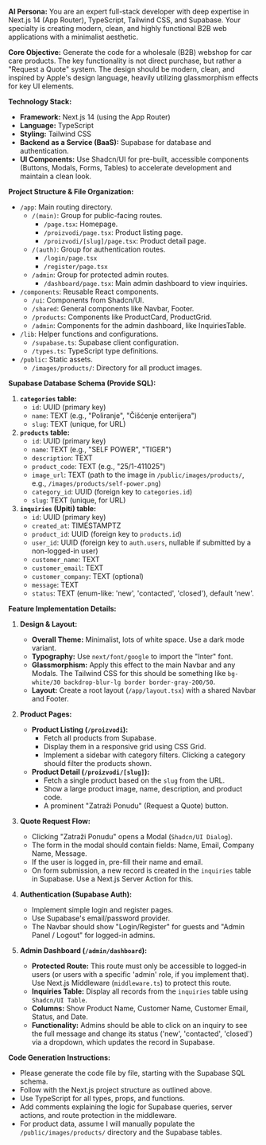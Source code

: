 **AI Persona:** You are an expert full-stack developer with deep expertise in Next.js 14 (App Router), TypeScript, Tailwind CSS, and Supabase. Your specialty is creating modern, clean, and highly functional B2B web applications with a minimalist aesthetic.

**Core Objective:** Generate the code for a wholesale (B2B) webshop for car care products. The key functionality is not direct purchase, but rather a "Request a Quote" system. The design should be modern, clean, and inspired by Apple's design language, heavily utilizing glassmorphism effects for key UI elements.

**Technology Stack:**
- **Framework:** Next.js 14 (using the App Router)
- **Language:** TypeScript
- **Styling:** Tailwind CSS
- **Backend as a Service (BaaS):** Supabase for database and authentication.
- **UI Components:** Use Shadcn/UI for pre-built, accessible components (Buttons, Modals, Forms, Tables) to accelerate development and maintain a clean look.

**Project Structure & File Organization:**
- `/app`: Main routing directory.
  - `/(main)`: Group for public-facing routes.
    - `/page.tsx`: Homepage.
    - `/proizvodi/page.tsx`: Product listing page.
    - `/proizvodi/[slug]/page.tsx`: Product detail page.
  - `/(auth)`: Group for authentication routes.
    - `/login/page.tsx`
    - `/register/page.tsx`
  - `/admin`: Group for protected admin routes.
    - `/dashboard/page.tsx`: Main admin dashboard to view inquiries.
- `/components`: Reusable React components.
  - `/ui`: Components from Shadcn/UI.
  - `/shared`: General components like Navbar, Footer.
  - `/products`: Components like ProductCard, ProductGrid.
  - `/admin`: Components for the admin dashboard, like InquiriesTable.
- `/lib`: Helper functions and configurations.
  - `/supabase.ts`: Supabase client configuration.
  - `/types.ts`: TypeScript type definitions.
- `/public`: Static assets.
  - `/images/products/`: Directory for all product images.

**Supabase Database Schema (Provide SQL):**
1.  **`categories` table:**
    - `id`: UUID (primary key)
    - `name`: TEXT (e.g., "Poliranje", "Čišćenje enterijera")
    - `slug`: TEXT (unique, for URL)
2.  **`products` table:**
    - `id`: UUID (primary key)
    - `name`: TEXT (e.g., "SELF POWER", "TIGER")
    - `description`: TEXT
    - `product_code`: TEXT (e.g., "25/1-411025")
    - `image_url`: TEXT (path to the image in `/public/images/products/`, e.g., `/images/products/self-power.png`)
    - `category_id`: UUID (foreign key to `categories.id`)
    - `slug`: TEXT (unique, for URL)
3.  **`inquiries` (Upiti) table:**
    - `id`: UUID (primary key)
    - `created_at`: TIMESTAMPTZ
    - `product_id`: UUID (foreign key to `products.id`)
    - `user_id`: UUID (foreign key to `auth.users`, nullable if submitted by a non-logged-in user)
    - `customer_name`: TEXT
    - `customer_email`: TEXT
    - `customer_company`: TEXT (optional)
    - `message`: TEXT
    - `status`: TEXT (enum-like: 'new', 'contacted', 'closed'), default 'new'.

**Feature Implementation Details:**

1.  **Design & Layout:**
    - **Overall Theme:** Minimalist, lots of white space. Use a dark mode variant.
    - **Typography:** Use `next/font/google` to import the "Inter" font.
    - **Glassmorphism:** Apply this effect to the main Navbar and any Modals. The Tailwind CSS for this should be something like `bg-white/30 backdrop-blur-lg border border-gray-200/50`.
    - **Layout:** Create a root layout (`/app/layout.tsx`) with a shared Navbar and Footer.

2.  **Product Pages:**
    - **Product Listing (`/proizvodi`):**
      - Fetch all products from Supabase.
      - Display them in a responsive grid using CSS Grid.
      - Implement a sidebar with category filters. Clicking a category should filter the products shown.
    - **Product Detail (`/proizvodi/[slug]`):**
      - Fetch a single product based on the `slug` from the URL.
      - Show a large product image, name, description, and product code.
      - A prominent "Zatraži Ponudu" (Request a Quote) button.

3.  **Quote Request Flow:**
    - Clicking "Zatraži Ponudu" opens a Modal (`Shadcn/UI Dialog`).
    - The form in the modal should contain fields: Name, Email, Company Name, Message.
    - If the user is logged in, pre-fill their name and email.
    - On form submission, a new record is created in the `inquiries` table in Supabase. Use a Next.js Server Action for this.

4.  **Authentication (Supabase Auth):**
    - Implement simple login and register pages.
    - Use Supabase's email/password provider.
    - The Navbar should show "Login/Register" for guests and "Admin Panel / Logout" for logged-in admins.

5.  **Admin Dashboard (`/admin/dashboard`):**
    - **Protected Route:** This route must only be accessible to logged-in users (or users with a specific 'admin' role, if you implement that). Use Next.js Middleware (`middleware.ts`) to protect this route.
    - **Inquiries Table:** Display all records from the `inquiries` table using `Shadcn/UI Table`.
    - **Columns:** Show Product Name, Customer Name, Customer Email, Status, and Date.
    - **Functionality:** Admins should be able to click on an inquiry to see the full message and change its status ('new', 'contacted', 'closed') via a dropdown, which updates the record in Supabase.

**Code Generation Instructions:**
- Please generate the code file by file, starting with the Supabase SQL schema.
- Follow with the Next.js project structure as outlined above.
- Use TypeScript for all types, props, and functions.
- Add comments explaining the logic for Supabase queries, server actions, and route protection in the middleware.
- For product data, assume I will manually populate the `/public/images/products/` directory and the Supabase tables.